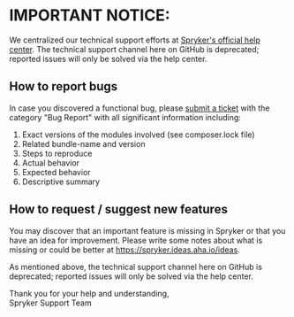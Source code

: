 # **IMPORTANT NOTICE:** 
We centralized our technical support efforts at [Spryker's official help center](https://support.spryker.com). The technical support channel here on GitHub is deprecated; reported issues will only be solved via the help center.

## How to report bugs

In case you discovered a functional bug, please [submit a ticket](https://support.spryker.com/hc/en-us/requests/new) with the category "Bug Report" with all significant information including:

1. Exact versions of the modules involved (see composer.lock file)
2. Related bundle-name and version
3. Steps to reproduce
4. Actual behavior
5. Expected behavior
6. Descriptive summary

## How to request / suggest new features

You may discover that an important feature is missing in Spryker or that you have an idea for improvement. Please write some notes about what is missing or could be better at https://spryker.ideas.aha.io/ideas.

As mentioned above, the technical support channel here on GitHub is deprecated; reported issues will only be solved via the help center.

Thank you for your help and understanding,  
Spryker Support Team

